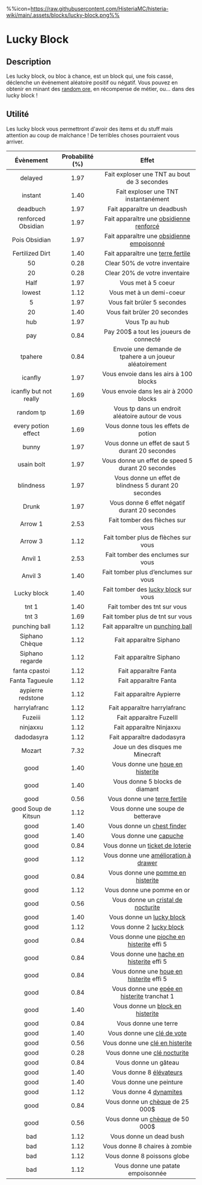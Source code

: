 %%icon=https://raw.githubusercontent.com/HisteriaMC/histeria-wiki/main/.assets/blocks/lucky-block.png%%

# Lucky Block 

## Description 
Les lucky block, ou bloc à chance, est un block qui, une fois cassé, déclenche un événement aléatoire positif ou négatif. Vous pouvez en obtenir en minant des [random ore](https://histeria.fr/wiki/blocks/random-ore), en récompense de métier, ou... dans des lucky block !

## Utilité
Les lucky block vous permettront d'avoir des items et du stuff mais attention au coup de malchance ! De terribles choses pourraient vous arriver.

| Évènement | Probabilité (%) | Effet |
|:-----:|:---------------:|:-----:|
| delayed |1.97| Fait exploser une TNT au bout de 3 secondes|
| instant |1.40| Fait exploser une TNT instantanément |
| deadbuch |1.97| Fait apparaître un deadbush|
| renforced Obsidian |1.97| Fait apparaître une [obsidienne renforcé](https://histeria.fr/wiki/blocks/obsidienne-renforce)|
| Pois Obsidian |1.97| Fait apparaître une [obsidienne empoisonné](https://histeria.fr/wiki/blocks/obsidienne-empoisonne) |
| Fertilized Dirt |1.40| Fait apparaître une [terre fertile](https://histeria.fr/wiki/blocks/terre-fertis)|
| 50 |0.28| Clear 50% de votre inventaire|
| 20 |0.28| Clear 20% de votre inventaire|
| Half |1.97| Vous met à 5 coeur|
| lowest |1.12| Vous met à un demi-coeur|
| 5 |1.97| Vous fait brûler 5 secondes|
| 20 |1.40| Vous fait brûler 20 secondes|
| hub |1.97| Vous Tp au hub|
| pay |0.84| Pay 200$ a tout les joueurs de connecté |
| tpahere |0.84| Envoie une demande de tpahere a un joueur aléatoirement|
| icanfly |1.97| Vous envoie dans les airs à 100 blocks|
| icanfly but not really|1.69| Vous envoie dans les air à 2000 blocks|
| random tp |1.69| Vous tp dans un endroit aléatoire autour de vous|
| every potion effect |1.69| Vous donne tous les effets de potion|
| bunny |1.97| Vous donne un effet de saut 5 durant 20 secondes|
| usain bolt |1.97| Vous donne un effet de speed 5 durant 20 secondes|
| blindness |1.97| Vous donne un effet de blindness 5 durant 20 secondes|
| Drunk |1.97| Vous donne 6 effet négatif durant 20 secondes|
| Arrow 1 |2.53| Fait tomber des flèches sur vous|
| Arrow 3 |1.12| Fait tomber plus de flèches sur vous|
| Anvil 1 |2.53| Fait tomber des enclumes sur vous|
| Anvil 3 |1.40| Fait tomber plus d’enclumes sur vous|
| Lucky block |1.40| Fait tomber des [lucky block](https://histeria.fr/wiki/blocks/lucky-block) sur vous|
| tnt 1 |1.40| Fait tomber des tnt sur vous|
| tnt 3 |1.69| Fait tomber plus de tnt sur vous|
| punching ball |1.12| Fait apparaître un [punching ball](https://histeria.fr/wiki/items/punching-ball)|
| Siphano Chèque |1.12| Fait apparaître Siphano|
| Siphano regarde |1.12| Fait apparaître Siphano|
| fanta cpastoi |1.12| Fait apparaître Fanta|
| Fanta Tagueule |1.12| Fait apparaître Fanta|
| aypierre redstone |1.12| Fait apparaître Aypierre|
| harrylafranc |1.12| Fait apparaître harrylafranc |
| Fuzeiii |1.12| Fait apparaître FuzeIII|
| ninjaxxu |1.12| Fait apparaître Ninjaxxu|
| dadodasyra |1.12| Fait apparaître dadodasyra|
| Mozart |7.32| Joue un des disques me Minecraft|
| good |1.40| Vous donne une [houe en histerite](https://histeria.fr/wiki/tools/histerite-hoe)|
| good |1.40| Vous donne 5 blocks de diamant|
| good |0.56| Vous donne une [terre fertile](https://histeria.fr/wiki/blocks/terre-fertis) |
| good Soup de Kitsun |1.12| Vous donne une soupe de betterave |
| good |1.40| Vous donne un [chest finder](https://histeria.fr/wiki/items/unclaim-finder)|
| good |1.40| Vous donne une [capuche](https://histeria.fr/wiki/items/capuche)|
| good |0.84| Vous donne un [ticket de loterie](https://histeria.fr/wiki/items/ticket-de-loterie) |
| good |1.12| Vous donne une [amélioration à drawer](https://histeria.fr/wiki/items/drawer-upgrade)|
| good |0.84| Vous donne une [pomme en histerite](https://histeria.fr/wiki/items/pomme-en-histerite)||
| good |1.12| Vous donne une pomme en or|
| good |0.56| Vous donne un [cristal de nocturite](https://histeria.fr/wiki/items/cristal-en-nocturite)||
| good |1.40| Vous donne un [lucky block](https://histeria.fr/wiki/blocks/lucky-block)|
| good |1.12| Vous donne 2 [lucky block](https://histeria.fr/wiki/blocks/lucky-block) |
| good |0.84| Vous donne une [pioche en histerite](https://histeria.fr/wiki/tools/histerite-pickaxe) effi 5|
| good |0.84| Vous donne une [hache en histerite](https://histeria.fr/wiki/tools/histerite-axe) effi 5|
| good |0.84| Vous donne une [houe en histerite](https://histeria.fr/wiki/tools/histerite-hoe) effi 5|
| good |0.84| Vous donne une [epée en histerite](https://histeria.fr/wiki/tools/histerite-sword) tranchat 1|
| good |1.40| Vous donne un [block en histerite](https://histeria.fr/wiki/blocks/histerite-block)|
| good |0.84| Vous donne une terre|
| good |1.40| Vous donne une [clé de vote](https://histeria.fr/wiki/items/vote-key)|
| good |0.56| Vous donne une [clé en histerite](https://histeria.fr/wiki/items/histerite-key)|
| good |0.28| Vous donne une [clé nocturite](https://histeria.fr/wiki/items/nocturite-key)|
| good |0.84| Vous donne un gâteau|
| good |1.40| Vous donne 8 [élévateurs](https://histeria.fr/wiki/blocks/elevateur)|
| good |1.40| Vous donne une peinture |
| good |1.12| Vous donne 4 [dynamites](https://histeria.fr/wiki/items/dynamite)|
| good |0.84| Vous donne un [chèque](https://histeria.fr/wiki/items/cheque) de 25 000$|
| good |0.56| Vous donne un [chèque](https://histeria.fr/wiki/items/cheque) de 50 000$|
| bad |1.12| Vous donne un dead bush|
| bad |1.12| Vous donne 8 chaires à zombie|
| bad |1.12| Vous donne 8 poissons globe|
| bad |1.12| Vous donne une patate empoisonnée|